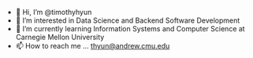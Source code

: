 - 👋 Hi, I’m @timothyhyun
- 👀 I’m interested in Data Science and Backend Software Development
- 🌱 I’m currently learning Information Systems and Computer Science at Carnegie Mellon University
- 📫 How to reach me ... thyun@andrew.cmu.edu

<!---
timothyhyun/timothyhyun is a ✨ special ✨ repository because its `README.md` (this file) appears on your GitHub profile.
You can click the Preview link to take a look at your changes.
--->
